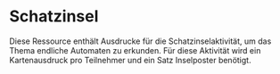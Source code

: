 # Schatzinsel

Diese Ressource enthält Ausdrucke für die Schatzinselaktivität, um das Thema endliche Automaten zu erkunden. Für diese Aktivität wird ein Kartenausdruck pro Teilnehmer und ein Satz Inselposter benötigt.